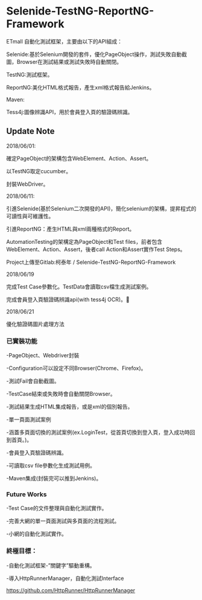 # Selenide-TestNG-ReportNG-Framework

ETmall 自動化測試框架，主要由以下的API組成：

Selenide:基於Selenium開發的套件，優化PageObject操作，測試失敗自動截圖，Browser在測試結果或測試失敗時自動關閉。

TestNG:測試框架。

ReportNG:美化HTML格式報告，產生xml格式報告給Jenkins。

Maven:

Tess4j:圖像辨識API，用於會員登入頁的驗證碼辨識。

## Update Note

2018/06/01:

確定PageObject的架構包含WebElement、Action、Assert。

以TestNG取定cucumber。

封裝WebDriver。

2018/06/11:

引進Selenide(基於Selenium二次開發的API)，簡化selenium的架構，提昇程式的可讀性與可維護性。

引進ReportNG：產生HTML與xml兩種格式的Report。

AutomationTesting的架構定為PageObject和Test files，前者包含WebElement、Action、Assert，後者call Action和Assert實作Test Steps。

Project上傳至Gitlab:柯泰年 / Selenide-TestNG-ReportNG-Framework

2018/06/19

完成Test Case參數化。TestData會讀取csv檔生成測試案例。

完成會員登入頁驗證碼辨識api(with tess4j OCR)。

2018/06/21

優化驗證碼圖片處理方法

### 已實裝功能

-PageObject、Webdriver封裝

-Configuration可以設定不同Browser(Chrome、Firefox)。

-測試Fail會自動截圖。

-TestCase結束或失敗時會自動關閉Browser。

-測試結果生成HTML集成報告，或是xml的個別報告。

-單一頁面測試案例

-涵蓋多頁面切換的測試案例(ex.LoginTest，從首頁切換到登入頁，登入成功時回到首頁。)。

-會員登入頁驗證碼辨識。

-可讀取csv file參數化生成測試用例。

-Maven集成(封裝完可以推到Jenkins)。

### Future Works

-Test Case的文件整理與自動化測試實作。

-完善大網的單一頁面測試與多頁面的流程測試。

-小網的自動化測試實作。

### 終極目標：

-自動化測試框架-”關鍵字”驅動重構。

-導入HttpRunnerManager，自動化測試Interface

https://github.com/HttpRunner/HttpRunnerManager

